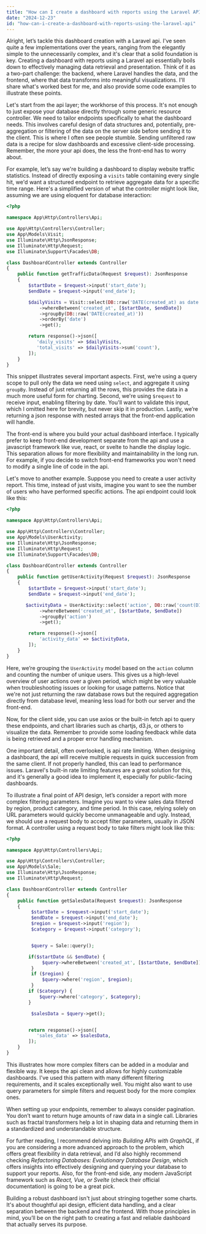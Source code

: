 ```yaml
---
title: "How can I create a dashboard with reports using the Laravel API?"
date: "2024-12-23"
id: "how-can-i-create-a-dashboard-with-reports-using-the-laravel-api"
---
```


Alright, let’s tackle this dashboard creation with a Laravel api. I've seen quite a few implementations over the years, ranging from the elegantly simple to the unnecessarily complex, and it's clear that a solid foundation is key. Creating a dashboard with reports using a Laravel api essentially boils down to effectively managing data retrieval and presentation. Think of it as a two-part challenge: the backend, where Laravel handles the data, and the frontend, where that data transforms into meaningful visualizations. I'll share what's worked best for me, and also provide some code examples to illustrate these points.

Let's start from the api layer; the workhorse of this process. It's not enough to just expose your database directly through some generic resource controller. We need to tailor endpoints specifically to what the dashboard needs. This involves careful design of data structures and, potentially, pre-aggregation or filtering of the data on the server side before sending it to the client. This is where I often see people stumble. Sending unfiltered raw data is a recipe for slow dashboards and excessive client-side processing. Remember, the more your api does, the less the front-end has to worry about.

For example, let’s say we're building a dashboard to display website traffic statistics. Instead of directly exposing a `visits` table containing every single hit, we'd want a structured endpoint to retrieve aggregate data for a specific time range. Here's a simplified version of what the controller might look like, assuming we are using eloquent for database interaction:

```php
<?php

namespace App\Http\Controllers\Api;

use App\Http\Controllers\Controller;
use App\Models\Visit;
use Illuminate\Http\JsonResponse;
use Illuminate\Http\Request;
use Illuminate\Support\Facades\DB;

class DashboardController extends Controller
{
    public function getTrafficData(Request $request): JsonResponse
    {
        $startDate = $request->input('start_date');
        $endDate = $request->input('end_date');

        $dailyVisits = Visit::select(DB::raw('DATE(created_at) as date'), DB::raw('count(*) as count'))
            ->whereBetween('created_at', [$startDate, $endDate])
            ->groupBy(DB::raw('DATE(created_at)'))
            ->orderBy('date')
            ->get();

        return response()->json([
           'daily_visits' => $dailyVisits,
           'total_visits' => $dailyVisits->sum('count'),
        ]);
    }
}

```

This snippet illustrates several important aspects. First, we’re using a query scope to pull only the data we need using `select`, and aggregate it using `groupBy`. Instead of just returning all the rows, this provides the data in a much more useful form for charting. Second, we're using `$request` to receive input, enabling filtering by date. You'll want to validate this input, which I omitted here for brevity, but never skip it in production. Lastly, we’re returning a json response with nested arrays that the front-end application will handle.

The front-end is where you build your actual dashboard interface. I typically prefer to keep front-end development separate from the api and use a javascript framework like vue, react, or svelte to handle the display logic. This separation allows for more flexibility and maintainability in the long run. For example, if you decide to switch front-end frameworks you won't need to modify a single line of code in the api.

Let's move to another example. Suppose you need to create a user activity report. This time, instead of just visits, imagine you want to see the number of users who have performed specific actions. The api endpoint could look like this:

```php
<?php

namespace App\Http\Controllers\Api;

use App\Http\Controllers\Controller;
use App\Models\UserActivity;
use Illuminate\Http\JsonResponse;
use Illuminate\Http\Request;
use Illuminate\Support\Facades\DB;

class DashboardController extends Controller
{
    public function getUserActivity(Request $request): JsonResponse
    {
        $startDate = $request->input('start_date');
        $endDate = $request->input('end_date');

       $activityData = UserActivity::select('action', DB::raw('count(DISTINCT user_id) as user_count'))
            ->whereBetween('created_at', [$startDate, $endDate])
            ->groupBy('action')
            ->get();

        return response()->json([
            'activity_data' => $activityData,
        ]);
    }
}
```

Here, we’re grouping the `UserActivity` model based on the `action` column and counting the number of unique users. This gives us a high-level overview of user actions over a given period, which might be very valuable when troubleshooting issues or looking for usage patterns. Notice that we're not just returning the raw database rows but the required aggregation directly from database level, meaning less load for both our server and the front-end.

Now, for the client side, you can use axios or the built-in fetch api to query these endpoints, and chart libraries such as chartjs, d3.js, or others to visualize the data. Remember to provide some loading feedback while data is being retrieved and a proper error handling mechanism.

One important detail, often overlooked, is api rate limiting. When designing a dashboard, the api will receive multiple requests in quick succession from the same client. If not properly handled, this can lead to performance issues. Laravel's built-in rate limiting features are a great solution for this, and it's generally a good idea to implement it, especially for public-facing dashboards.

To illustrate a final point of API design, let’s consider a report with more complex filtering parameters. Imagine you want to view sales data filtered by region, product category, and time period. In this case, relying solely on URL parameters would quickly become unmanageable and ugly. Instead, we should use a request body to accept filter parameters, usually in JSON format. A controller using a request body to take filters might look like this:

```php
<?php

namespace App\Http\Controllers\Api;

use App\Http\Controllers\Controller;
use App\Models\Sale;
use Illuminate\Http\JsonResponse;
use Illuminate\Http\Request;

class DashboardController extends Controller
{
    public function getSalesData(Request $request): JsonResponse
    {
         $startDate = $request->input('start_date');
         $endDate = $request->input('end_date');
         $region = $request->input('region');
         $category = $request->input('category');


         $query = Sale::query();

        if($startDate && $endDate) {
             $query->whereBetween('created_at', [$startDate, $endDate]);
         }
         if ($region) {
             $query->where('region', $region);
         }
        if ($category) {
            $query->where('category', $category);
        }

         $salesData = $query->get();


        return response()->json([
           'sales_data' => $salesData,
        ]);
    }
}
```

This illustrates how more complex filters can be added in a modular and flexible way. It keeps the api clean and allows for highly customizable dashboards. I've used this pattern with many different filtering requirements, and it scales exceptionally well. You might also want to use query parameters for simple filters and request body for the more complex ones.

When setting up your endpoints, remember to always consider pagination. You don’t want to return huge amounts of raw data in a single call. Libraries such as fractal transformers help a lot in shaping data and returning them in a standardized and understandable structure.

For further reading, I recommend delving into *Building APIs with GraphQL*, if you are considering a more advanced approach to the problem, which offers great flexibility in data retrieval, and I’d also highly recommend checking *Refactoring Databases: Evolutionary Database Design*, which offers insights into effectively designing and querying your database to support your reports. Also, for the front-end side, any modern JavaScript framework such as *React, Vue, or Svelte* (check their official documentation) is going to be a great pick.

Building a robust dashboard isn't just about stringing together some charts. It's about thoughtful api design, efficient data handling, and a clear separation between the backend and the frontend. With those principles in mind, you’ll be on the right path to creating a fast and reliable dashboard that actually serves its purpose.
